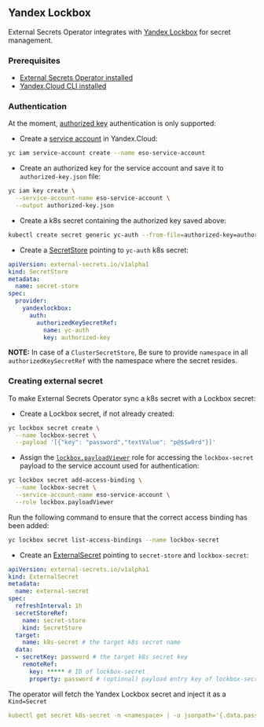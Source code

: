 ## Yandex Lockbox

External Secrets Operator integrates with [Yandex Lockbox](https://cloud.yandex.com/docs/lockbox/)
for secret management.

### Prerequisites
* [External Secrets Operator installed](../guides-getting-started/#installing-with-helm)
* [Yandex.Cloud CLI installed](https://cloud.yandex.com/docs/cli/quickstart)

### Authentication
At the moment, [authorized key](https://cloud.yandex.com/docs/iam/concepts/authorization/key) authentication is only supported:

* Create a [service account](https://cloud.yandex.com/docs/iam/concepts/users/service-accounts) in Yandex.Cloud:
```bash
yc iam service-account create --name eso-service-account
```
* Create an authorized key for the service account and save it to `authorized-key.json` file:
```bash
yc iam key create \
  --service-account-name eso-service-account \
  --output authorized-key.json
```
* Create a k8s secret containing the authorized key saved above:
```bash
kubectl create secret generic yc-auth --from-file=authorized-key=authorized-key.json
```
* Create a [SecretStore](../api-secretstore/) pointing to `yc-auth` k8s secret:
```yaml
apiVersion: external-secrets.io/v1alpha1
kind: SecretStore
metadata:
  name: secret-store
spec:
  provider:
    yandexlockbox:
      auth:
        authorizedKeySecretRef:
          name: yc-auth
          key: authorized-key
```

**NOTE:** In case of a `ClusterSecretStore`, Be sure to provide `namespace` in all `authorizedKeySecretRef` with the namespace where the secret resides.
### Creating external secret
To make External Secrets Operator sync a k8s secret with a Lockbox secret:

* Create a Lockbox secret, if not already created:
```bash
yc lockbox secret create \
  --name lockbox-secret \
  --payload '[{"key": "password","textValue": "p@$$w0rd"}]'
```
* Assign the [`lockbox.payloadViewer`](https://cloud.yandex.com/docs/lockbox/security/#roles-list) role
  for accessing the `lockbox-secret` payload to the service account used for authentication:
```bash
yc lockbox secret add-access-binding \
  --name lockbox-secret \
  --service-account-name eso-service-account \
  --role lockbox.payloadViewer
```
Run the following command to ensure that the correct access binding has been added:
```bash
yc lockbox secret list-access-bindings --name lockbox-secret
```
* Create an [ExternalSecret](../api-externalsecret/) pointing to `secret-store` and `lockbox-secret`:
```yaml
apiVersion: external-secrets.io/v1alpha1
kind: ExternalSecret
metadata:
  name: external-secret
spec:
  refreshInterval: 1h
  secretStoreRef:
    name: secret-store
    kind: SecretStore
  target:
    name: k8s-secret # the target k8s secret name
  data:
  - secretKey: password # the target k8s secret key
    remoteRef:
      key: ***** # ID of lockbox-secret
      property: password # (optional) payload entry key of lockbox-secret
```

The operator will fetch the Yandex Lockbox secret and inject it as a `Kind=Secret`
```yaml
kubectl get secret k8s-secret -n <namespace> | -o jsonpath='{.data.password}' | base64 -d
```
